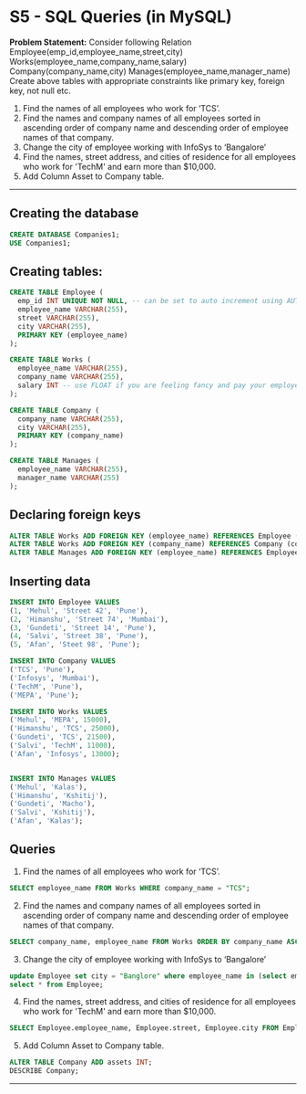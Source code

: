 # S5 - SQL Queries (in MySQL)

**Problem Statement:**
Consider following Relation
Employee(emp_id,employee_name,street,city)
Works(employee_name,company_name,salary)
Company(company_name,city)
Manages(employee_name,manager_name)
Create above tables with appropriate constraints like primary key,
foreign key, not null etc.
1. Find the names of all employees who work for ‘TCS’.
2. Find the names and company names of all employees sorted in
ascending order of company name and descending order of employee
names of that company.
3. Change the city of employee working with InfoSys to ‘Bangalore’
4. Find the names, street address, and cities of residence for all
employees who work for 'TechM' and earn more than $10,000.
5. Add Column Asset to Company table.

---

## Creating the database
```sql
CREATE DATABASE Companies1;
USE Companies1;

```

## Creating tables:

```sql
CREATE TABLE Employee (
  emp_id INT UNIQUE NOT NULL, -- can be set to auto increment using AUTO_INCREMENT
  employee_name VARCHAR(255),
  street VARCHAR(255),
  city VARCHAR(255),
  PRIMARY KEY (employee_name)
);

CREATE TABLE Works (
  employee_name VARCHAR(255),
  company_name VARCHAR(255),
  salary INT -- use FLOAT if you are feeling fancy and pay your employees in Paise
);

CREATE TABLE Company (
  company_name VARCHAR(255),
  city VARCHAR(255),
  PRIMARY KEY (company_name)
);

CREATE TABLE Manages (
  employee_name VARCHAR(255),
  manager_name VARCHAR(255)
);

```

## Declaring foreign keys

```sql
ALTER TABLE Works ADD FOREIGN KEY (employee_name) REFERENCES Employee (employee_name);
ALTER TABLE Works ADD FOREIGN KEY (company_name) REFERENCES Company (company_name);
ALTER TABLE Manages ADD FOREIGN KEY (employee_name) REFERENCES Employee (employee_name);


```

## Inserting data

```sql
INSERT INTO Employee VALUES
(1, 'Mehul', 'Street 42', 'Pune'),
(2, 'Himanshu', 'Street 74', 'Mumbai'),
(3, 'Gundeti', 'Street 14', 'Pune'),
(4, 'Salvi', 'Street 38', 'Pune'),
(5, 'Afan', 'Steet 98', 'Pune');

INSERT INTO Company VALUES
('TCS', 'Pune'),
('Infosys', 'Mumbai'),
('TechM', 'Pune'),
('MEPA', 'Pune');

INSERT INTO Works VALUES
('Mehul', 'MEPA', 15000),
('Himanshu', 'TCS', 25000),
('Gundeti', 'TCS', 21500),
('Salvi', 'TechM', 11000),
('Afan', 'Infosys', 13000);


INSERT INTO Manages VALUES
('Mehul', 'Kalas'),
('Himanshu', 'Kshitij'),
('Gundeti', 'Macho'),
('Salvi', 'Kshitij'),
('Afan', 'Kalas');

```

## Queries

1. Find the names of all employees who work for ‘TCS’.
```sql
SELECT employee_name FROM Works WHERE company_name = "TCS";

```

2. Find the names and company names of all employees sorted in ascending order of company name and descending order of employee names of that company.
```sql
SELECT company_name, employee_name FROM Works ORDER BY company_name ASC, employee_name DESC;

```

3. Change the city of employee working with InfoSys to ‘Bangalore’
```sql
update Employee set city = "Banglore" where employee_name in (select employee_name from Works where company_name = "Infosys");
select * from Employee;

```

4. Find the names, street address, and cities of residence for all employees who work for 'TechM' and earn more than $10,000.
```sql
SELECT Employee.employee_name, Employee.street, Employee.city FROM Employee INNER JOIN Works ON Employee.employee_name = Works.employee_name WHERE Works.company_name = "TechM" AND Works.salary > 10000;

```


5. Add Column Asset to Company table.
```sql
ALTER TABLE Company ADD assets INT;
DESCRIBE Company;

```

---
